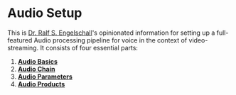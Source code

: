 
Audio Setup
===========

This is [Dr. Ralf S. Engelschall](https://engelschall.com)'s
opinionated information for setting up a
full-featured Audio processing pipeline for voice in the
context of video-streaming. It consists of
four essential parts:

1. [**Audio Basics**](audio-basics.md)
2. [**Audio Chain**](audio-chain.md)
3. [**Audio Parameters**](audio-params.md)
4. [**Audio Products**](audio-products.md)

